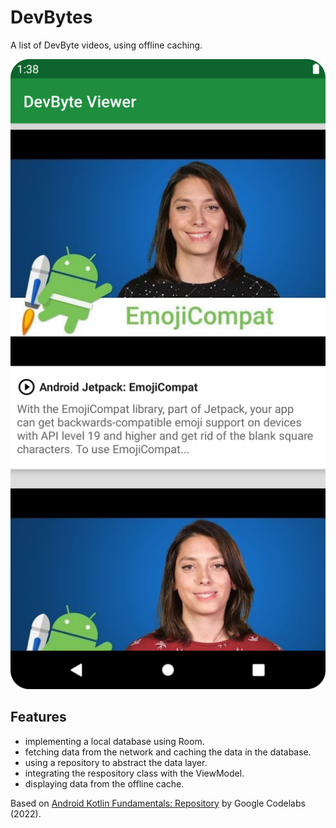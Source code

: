 # DevBytes

A list of DevByte videos, using offline caching.

<p align="center">
<img src="screenshot.png" style="width:528px;max-width: 100%;">
</p>

## Features

- implementing a local database using Room.
- fetching data from the network and caching the data in the database.
- using a repository to abstract the data layer.
- integrating the respository class with the ViewModel.
- displaying data from the offline cache.

Based on [Android Kotlin Fundamentals: Repository](https://developer.android.com/codelabs/kotlin-android-training-repository#0) by Google Codelabs (2022).
